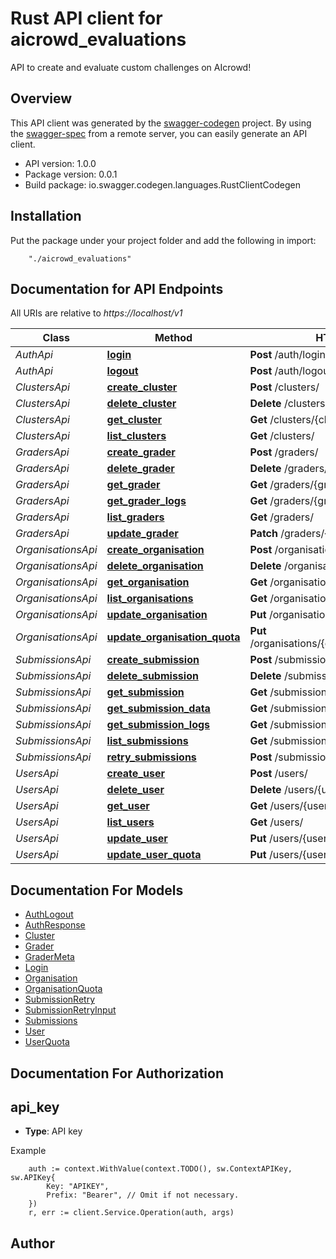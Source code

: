 # Rust API client for aicrowd_evaluations

API to create and evaluate custom challenges on AIcrowd!

## Overview
This API client was generated by the [swagger-codegen](https://github.com/swagger-api/swagger-codegen) project.  By using the [swagger-spec](https://github.com/swagger-api/swagger-spec) from a remote server, you can easily generate an API client.

- API version: 1.0.0
- Package version: 0.0.1
- Build package: io.swagger.codegen.languages.RustClientCodegen

## Installation
Put the package under your project folder and add the following in import:
```
    "./aicrowd_evaluations"
```

## Documentation for API Endpoints

All URIs are relative to *https://localhost/v1*

Class | Method | HTTP request | Description
------------ | ------------- | ------------- | -------------
*AuthApi* | [**login**](docs/AuthApi.md#login) | **Post** /auth/login | 
*AuthApi* | [**logout**](docs/AuthApi.md#logout) | **Post** /auth/logout | 
*ClustersApi* | [**create_cluster**](docs/ClustersApi.md#create_cluster) | **Post** /clusters/ | 
*ClustersApi* | [**delete_cluster**](docs/ClustersApi.md#delete_cluster) | **Delete** /clusters/{cluster_id} | 
*ClustersApi* | [**get_cluster**](docs/ClustersApi.md#get_cluster) | **Get** /clusters/{cluster_id} | 
*ClustersApi* | [**list_clusters**](docs/ClustersApi.md#list_clusters) | **Get** /clusters/ | 
*GradersApi* | [**create_grader**](docs/GradersApi.md#create_grader) | **Post** /graders/ | 
*GradersApi* | [**delete_grader**](docs/GradersApi.md#delete_grader) | **Delete** /graders/{grader_id} | 
*GradersApi* | [**get_grader**](docs/GradersApi.md#get_grader) | **Get** /graders/{grader_id} | 
*GradersApi* | [**get_grader_logs**](docs/GradersApi.md#get_grader_logs) | **Get** /graders/{grader_id}/logs | 
*GradersApi* | [**list_graders**](docs/GradersApi.md#list_graders) | **Get** /graders/ | 
*GradersApi* | [**update_grader**](docs/GradersApi.md#update_grader) | **Patch** /graders/{grader_id} | 
*OrganisationsApi* | [**create_organisation**](docs/OrganisationsApi.md#create_organisation) | **Post** /organisations/ | 
*OrganisationsApi* | [**delete_organisation**](docs/OrganisationsApi.md#delete_organisation) | **Delete** /organisations/{organisation_id} | 
*OrganisationsApi* | [**get_organisation**](docs/OrganisationsApi.md#get_organisation) | **Get** /organisations/{organisation_id} | 
*OrganisationsApi* | [**list_organisations**](docs/OrganisationsApi.md#list_organisations) | **Get** /organisations/ | 
*OrganisationsApi* | [**update_organisation**](docs/OrganisationsApi.md#update_organisation) | **Put** /organisations/{organisation_id} | 
*OrganisationsApi* | [**update_organisation_quota**](docs/OrganisationsApi.md#update_organisation_quota) | **Put** /organisations/{organisation_id}/addquota | 
*SubmissionsApi* | [**create_submission**](docs/SubmissionsApi.md#create_submission) | **Post** /submissions/ | 
*SubmissionsApi* | [**delete_submission**](docs/SubmissionsApi.md#delete_submission) | **Delete** /submissions/{submission_id} | 
*SubmissionsApi* | [**get_submission**](docs/SubmissionsApi.md#get_submission) | **Get** /submissions/{submission_id} | 
*SubmissionsApi* | [**get_submission_data**](docs/SubmissionsApi.md#get_submission_data) | **Get** /submissions/{submission_id}/data | 
*SubmissionsApi* | [**get_submission_logs**](docs/SubmissionsApi.md#get_submission_logs) | **Get** /submissions/{submission_id}/logs | 
*SubmissionsApi* | [**list_submissions**](docs/SubmissionsApi.md#list_submissions) | **Get** /submissions/ | 
*SubmissionsApi* | [**retry_submissions**](docs/SubmissionsApi.md#retry_submissions) | **Post** /submissions/retry | 
*UsersApi* | [**create_user**](docs/UsersApi.md#create_user) | **Post** /users/ | 
*UsersApi* | [**delete_user**](docs/UsersApi.md#delete_user) | **Delete** /users/{user_id} | 
*UsersApi* | [**get_user**](docs/UsersApi.md#get_user) | **Get** /users/{user_id} | 
*UsersApi* | [**list_users**](docs/UsersApi.md#list_users) | **Get** /users/ | 
*UsersApi* | [**update_user**](docs/UsersApi.md#update_user) | **Put** /users/{user_id} | 
*UsersApi* | [**update_user_quota**](docs/UsersApi.md#update_user_quota) | **Put** /users/{user_id}/addquota | 


## Documentation For Models

 - [AuthLogout](docs/AuthLogout.md)
 - [AuthResponse](docs/AuthResponse.md)
 - [Cluster](docs/Cluster.md)
 - [Grader](docs/Grader.md)
 - [GraderMeta](docs/GraderMeta.md)
 - [Login](docs/Login.md)
 - [Organisation](docs/Organisation.md)
 - [OrganisationQuota](docs/OrganisationQuota.md)
 - [SubmissionRetry](docs/SubmissionRetry.md)
 - [SubmissionRetryInput](docs/SubmissionRetryInput.md)
 - [Submissions](docs/Submissions.md)
 - [User](docs/User.md)
 - [UserQuota](docs/UserQuota.md)


## Documentation For Authorization

## api_key
- **Type**: API key 

Example
```
	auth := context.WithValue(context.TODO(), sw.ContextAPIKey, sw.APIKey{
		Key: "APIKEY",
		Prefix: "Bearer", // Omit if not necessary.
	})
    r, err := client.Service.Operation(auth, args)
```

## Author



